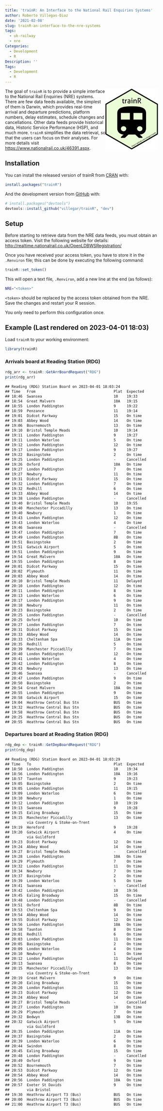 ```yaml
---
title: 'trainR: An Interface to the National Rail Enquiries Systems'
author: Roberto Villegas-Diaz
date: '2021-02-08'
slug: trainR-an-interface-to-the-nre-systems
tags:
  - uk-railway
  - nre
Categories:
  - Development
  - R
Description: ''
Tags:
  - Development
  - R
---
```


<img src="https://raw.githubusercontent.com/villegar/trainR/main/inst/images/logo.png" alt="logo" align="right" height=200px/>

The goal of `trainR` is to provide a simple interface to the 
National Rail Enquiries (NRE) systems. There are few data feeds 
available, the simplest of them is Darwin, which provides real-time 
arrival and departure predictions, platform numbers, delay estimates, 
schedule changes and cancellations. Other data feeds provide historical 
data, Historic Service Performance (HSP), and much more. `trainR` 
simplifies the data retrieval, so that the users can focus on their 
analyses. For more details visit 
https://www.nationalrail.co.uk/46391.aspx.

## Installation

You can install the released version of trainR from [CRAN](https://CRAN.R-project.org) with:

``` r
install.packages("trainR")
```

And the development version from [GitHub](https://github.com/) with:

``` r
# install.packages("devtools")
devtools::install_github("villegar/trainR", "dev")
```

## Setup
Before starting to retrieve data from the NRE data feeds, you must obtain an access token. 
Visit the following website for details: http://realtime.nationalrail.co.uk/OpenLDBWSRegistration/

Once you have received your access token, you have to store it in the `.Renviron` file; this can be 
done by executing the following command:


```r
trainR::set_token()
```

This will open a text file, `.Renviron`, add a new line at the end (as follows):

```bash
NRE="<token>"
```

`<token>` should be replaced by the access token obtained from the NRE. Save the changes and restart 
your R session.

You only need to perform this configuration once.

## Example (Last rendered on 2023-04-01 18:03)

Load `trainR` to your working environment:

```r
library(trainR)
```

### Arrivals board at Reading Station (RDG)


```r
rdg_arr <- trainR::GetArrBoardRequest("RDG")
print(rdg_arr)
```

```
## Reading (RDG) Station Board on 2023-04-01 18:03:24
## Time   From                                    Plat  Expected
## 18:46  Swansea                                 10    19:33
## 18:54  Great Malvern                           10A   19:15
## 18:55  London Paddington                       9     19:22
## 18:59  Penzance                                11    19:14
## 19:01  Didcot Parkway                          15    On time
## 19:03  Abbey Wood                              14    On time
## 19:06  Bournemouth                             13    On time
## 19:10  Bristol Temple Meads                    10    19:14
## 19:11  London Paddington                       9     19:27
## 19:11  London Waterloo                         5     On time
## 19:12  London Paddington                       12    On time
## 19:17  London Paddington                       9     19:27
## 19:22  Basingstoke                             2     On time
## 19:25  London Paddington                       -     Cancelled
## 19:26  Oxford                                  10A   On time
## 19:27  London Paddington                       7     On time
## 19:27  Newbury                                 11    On time
## 19:31  Didcot Parkway                          15    On time
## 19:32  London Paddington                       7     On time
## 19:32  Redhill                                 6     On time
## 19:33  Abbey Wood                              14    On time
## 19:38  London Paddington                       -     Cancelled
## 19:40  Bristol Temple Meads                    10    19:55
## 19:40  Manchester Piccadilly                   13    On time
## 19:40  Newbury                                 1     On time
## 19:43  London Paddington                       12    On time
## 19:43  London Waterloo                         4     On time
## 19:46  Swansea                                 -     Cancelled
## 19:47  London Paddington                       7     On time
## 19:49  London Paddington                       8B    On time
## 19:51  Basingstoke                             2     On time
## 19:51  Gatwick Airport                         5     On time
## 19:51  London Paddington                       9     On time
## 19:54  Great Malvern                           10A   On time
## 19:55  London Paddington                       8     On time
## 20:01  Didcot Parkway                          15    On time
## 20:02  Plymouth                                11    On time
## 20:03  Abbey Wood                              14    On time
## 20:10  Bristol Temple Meads                    11    Delayed
## 20:10  London Paddington                       12    On time
## 20:11  London Paddington                       8     On time
## 20:13  London Waterloo                         6     On time
## 20:17  London Paddington                       9     On time
## 20:18  Newbury                                 11    On time
## 20:23  Basingstoke                             2     On time
## 20:25  London Paddington                       -     Cancelled
## 20:25  Oxford                                  10    On time
## 20:27  London Paddington                       7     On time
## 20:31  Didcot Parkway                          15    On time
## 20:33  Abbey Wood                              14    On time
## 20:33  Cheltenham Spa                          11A   On time
## 20:35  Redhill                                 5     On time
## 20:39  Manchester Piccadilly                   7     On time
## 20:40  London Paddington                       12    On time
## 20:41  London Waterloo                         4     On time
## 20:42  London Paddington                       8     On time
## 20:43  Newbury                                 13    On time
## 20:46  Swansea                                 -     Cancelled
## 20:47  London Paddington                       9     On time
## 20:50  Basingstoke                             2     On time
## 20:54  Great Malvern                           10A   On time
## 20:55  London Paddington                       9     On time
## 20:58  Gatwick Airport                         15    On time
## 19:04  Heathrow Central Bus Stn                BUS   On time
## 19:32  Heathrow Central Bus Stn                BUS   On time
## 19:58  Heathrow Central Bus Stn                BUS   On time
## 20:25  Heathrow Central Bus Stn                BUS   On time
## 20:55  Heathrow Central Bus Stn                BUS   On time
```

### Departures board at Reading Station (RDG)


```r
rdg_dep <- trainR::GetDepBoardRequest("RDG")
print(rdg_dep)
```

```
## Reading (RDG) Station Board on 2023-04-01 18:03:29
## Time   To                                      Plat  Expected
## 18:50  London Paddington                       10    19:34
## 18:56  London Paddington                       10A   19:16
## 18:57  Taunton                                 9     19:23
## 19:05  Basingstoke                             2     On time
## 19:05  London Paddington                       11    19:15
## 19:09  London Waterloo                         6     On time
## 19:10  Newbury                                 1     On time
## 19:12  London Paddington                       10    19:19
## 19:13  Swansea                                 9     19:28
## 19:15  Ealing Broadway                         15    On time
## 19:15  Manchester Piccadilly                   13    On time
##        via Coventry & Stoke-on-Trent           
## 19:19  Hereford                                9     19:28
## 19:20  Gatwick Airport                         4     On time
##        via Guildford                           
## 19:23  Didcot Parkway                          12    On time
## 19:24  Abbey Wood                              14    On time
## 19:27  Bristol Temple Meads                    -     Cancelled
## 19:28  London Paddington                       10A   On time
## 19:29  Plymouth                                7     On time
## 19:32  London Paddington                       11    On time
## 19:34  Newbury                                 7     On time
## 19:37  Basingstoke                             2     On time
## 19:39  London Waterloo                         5     On time
## 19:41  Swansea                                 -     Cancelled
## 19:42  London Paddington                       10    19:56
## 19:45  Ealing Broadway                         15    On time
## 19:48  London Paddington                       -     Cancelled
## 19:51  Oxford                                  8B    On time
## 19:53  Cheltenham Spa                          9     On time
## 19:54  Abbey Wood                              14    On time
## 19:55  Didcot Parkway                          12    On time
## 19:56  London Paddington                       10A   On time
## 19:58  Taunton                                 8     On time
## 20:01  Redhill                                 6     On time
## 20:03  London Paddington                       11    On time
## 20:05  Basingstoke                             2     On time
## 20:09  London Waterloo                         4     On time
## 20:10  Newbury                                 1     On time
## 20:12  London Paddington                       11    Delayed
## 20:13  Swansea                                 8     On time
## 20:15  Manchester Piccadilly                   13    On time
##        via Coventry & Stoke-on-Trent           
## 20:19  Great Malvern                           9     On time
## 20:20  Ealing Broadway                         15    On time
## 20:20  London Paddington                       11    On time
## 20:23  Didcot Parkway                          12    On time
## 20:24  Abbey Wood                              14    On time
## 20:27  Bristol Temple Meads                    -     Cancelled
## 20:27  London Paddington                       10    On time
## 20:29  Plymouth                                7     On time
## 20:32  Bedwyn                                  13B   On time
## 20:32  Gatwick Airport                         5     On time
##        via Guildford                           
## 20:35  London Paddington                       11A   On time
## 20:37  Basingstoke                             2     On time
## 20:39  London Waterloo                         6     On time
## 20:44  Swindon                                 8     On time
## 20:45  Ealing Broadway                         15    On time
## 20:48  London Paddington                       -     Cancelled
## 20:49  Oxford                                  9     On time
## 20:52  Bournemouth                             7     On time
## 20:53  Didcot Parkway                          12    On time
## 20:54  Abbey Wood                              14    On time
## 20:56  London Paddington                       10A   On time
## 20:57  Exeter St Davids                        9     On time
##        via Bristol                             
## 19:30  Heathrow Airport T3 (Bus)               BUS   On time
## 20:00  Heathrow Airport T3 (Bus)               BUS   On time
## 21:00  Heathrow Airport T3 (Bus)               BUS   On time
```
